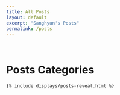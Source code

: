 ```yaml
---
title: All Posts
layout: default
excerpt: "Sanghyun's Posts"
permalink: /posts
---
```


<div class="container">
	<br>
	<div class="home-title">
	    <h1>Posts Categories</h1>
	</div>

	{% include displays/posts-reveal.html %}
</div>